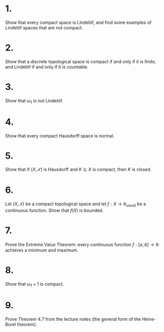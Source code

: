 
# 1.

Show that every compact space is Lindelöf, and find some examples of Lindelöf spaces that are not compact.
# 2.

 Show that a discrete topological space is compact if and only if it is finite, and Lindelöf if and only if it is countable.
# 3.

 Show that $\omega_1$ is not Lindelöf.
# 4.

Show that every compact Hausdorff space is normal.
# 5.

 Show that if $(X, \mathcal{T})$ is Hausdorff and $K \subseteq X$ is compact, then $K$ is closed.
# 6.

 Let $(X, \mathcal{T})$ be a compact topological space and let $f : X \to \mathbb{R}_{usual}$ be a continuous function. Show that $f(X)$ is bounded.
 
# 7.

Prove the Extreme Value Theorem: every continuous function $f : [a, b] \to \mathbb{R}$ achieves a minimum and maximum.
# 8.

 Show that $\omega_1 + 1$ is compact.
# 9.

 Prove Theorem 4.7 from the lecture notes (the general form of the Heine-Borel theorem).